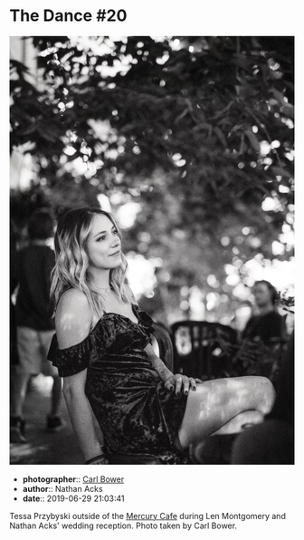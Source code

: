 # The Dance \#20

![Tessa Przybyski outside of the Mercury Cafe](assets/2019-06-29-set-4-the-dance-20.webp)

* **photographer**:: [Carl Bower](https://carlbowerphotos.com)  
* **author**:: Nathan Acks  
* **date**:: 2019-06-29 21:03:41

Tessa Przybyski outside of the [Mercury Cafe](http://mercurycafe.com) during Len Montgomery and Nathan Acks' wedding reception. Photo taken by Carl Bower.
